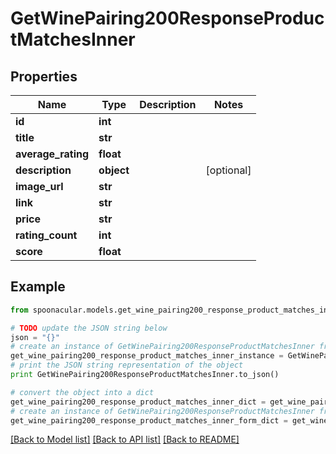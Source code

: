 # GetWinePairing200ResponseProductMatchesInner


## Properties

Name | Type | Description | Notes
------------ | ------------- | ------------- | -------------
**id** | **int** |  | 
**title** | **str** |  | 
**average_rating** | **float** |  | 
**description** | **object** |  | [optional] 
**image_url** | **str** |  | 
**link** | **str** |  | 
**price** | **str** |  | 
**rating_count** | **int** |  | 
**score** | **float** |  | 

## Example

```python
from spoonacular.models.get_wine_pairing200_response_product_matches_inner import GetWinePairing200ResponseProductMatchesInner

# TODO update the JSON string below
json = "{}"
# create an instance of GetWinePairing200ResponseProductMatchesInner from a JSON string
get_wine_pairing200_response_product_matches_inner_instance = GetWinePairing200ResponseProductMatchesInner.from_json(json)
# print the JSON string representation of the object
print GetWinePairing200ResponseProductMatchesInner.to_json()

# convert the object into a dict
get_wine_pairing200_response_product_matches_inner_dict = get_wine_pairing200_response_product_matches_inner_instance.to_dict()
# create an instance of GetWinePairing200ResponseProductMatchesInner from a dict
get_wine_pairing200_response_product_matches_inner_form_dict = get_wine_pairing200_response_product_matches_inner.from_dict(get_wine_pairing200_response_product_matches_inner_dict)
```
[[Back to Model list]](../README.md#documentation-for-models) [[Back to API list]](../README.md#documentation-for-api-endpoints) [[Back to README]](../README.md)


